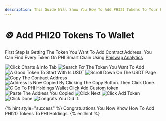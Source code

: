 ```yaml
---
description: This Guide Will Show You How To Add PHI20 Tokens To Your PHI Holdings Wallet.
---
```


# 🪙 Add PHI20 Tokens To Wallet

First Step Is Getting The Token You Want To Add Contract Address. You Can Find Every Token On PHI Smart Chain Using [Phiswap Analytics](https://info.phiswap.com)&#x20;

![Click Charts & Info Tab](../../.gitbook/assets/IMG\_5491.jpg) ![Search For The Token You Want To Add](../../.gitbook/assets/IMG\_5452.jpg) ![A Good Token To Start With Is USDT](../../.gitbook/assets/IMG\_5453.jpg) ![Scroll Down On The USDT Page](../../.gitbook/assets/IMG\_5454.jpg) ![Copy The Contract Address](../../.gitbook/assets/IMG\_5455.jpg) ![Address Is Now Copied By Clicking The Copy Button. Then Click Done.  ](../../.gitbook/assets/IMG\_5459.PNG) ![C Go To PHI Holdings Wallet Click Add Custom token](../../.gitbook/assets/IMG\_5461.jpg) ![Paste The Address You Copied](../../.gitbook/assets/IMG\_5462.jpg) ![Click Next](../../.gitbook/assets/IMG\_5463.jpg) ![Click Add Token](../../.gitbook/assets/IMG\_5464.jpg) ![Click Done](../../.gitbook/assets/IMG\_5465.jpg) ![Congrats You Did It.](../../.gitbook/assets/IMG\_5466.PNG)



{% hint style="success" %}
Congratulations You Now Know How To Add PHI20 Tokens To PHI Holdings.&#x20;
{% endhint %}
